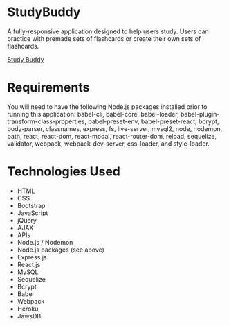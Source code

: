 # StudyBuddy
A fully-responsive application designed to help users study. Users can practice with premade sets of flashcards or create their own sets of flashcards.

[Study Buddy](https://github.com/ChetanAudipudy/StudyBuddy)

# Requirements
You will need to have the following Node.js packages installed prior to running this application: babel-cli, babel-core, babel-loader, babel-plugin-transform-class-properties, babel-preset-env, babel-preset-react, bcrypt, body-parser, classnames, express, fs, live-server, mysql2, node, nodemon, path, react, react-dom, react-modal, react-router-dom, reload, sequelize, validator, webpack, webpack-dev-server, css-loader, and style-loader.

# Technologies Used
* HTML
* CSS
* Bootstrap
* JavaScript
* jQuery
* AJAX
* APIs
* Node.js / Nodemon
* Node.js packages (see above)
* Express.js
* React.js
* MySQL
* Sequelize
* Bcrypt
* Babel
* Webpack
* Heroku
* JawsDB
